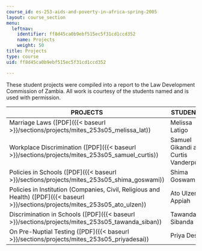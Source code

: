 ```yaml
---
course_id: es-253-aids-and-poverty-in-africa-spring-2005
layout: course_section
menu:
  leftnav:
    identifier: ff8d45ca0b9ebf515ec5f31cd1ccd352
    name: Projects
    weight: 50
title: Projects
type: course
uid: ff8d45ca0b9ebf515ec5f31cd1ccd352

---
```


These student projects were compiled into a report to the Law Development Commission of Zambia. All work is courtesy of the students named and is used with permission.

| PROJECTS | STUDENTS |
| --- | --- |
| Marriage Laws ([PDF]({{< baseurl >}}/sections/projects/mites_253s05_melissa_lat)) | Melissa Latigo |
| Workplace Discrimination ([PDF]({{< baseurl >}}/sections/projects/mites_253s05_samuel_curtis)) | Samuel Gikandi and Curtis Vanderpuije |
| Policies in Schools ([PDF]({{< baseurl >}}/sections/projects/mites_253s05_shima_goswami)) | Shima Goswami |
| Policies in Institution (Companies, Civil, Religious and Health) ([PDF]({{< baseurl >}}/sections/projects/mites_253s05_ato_ulzen)) | Ato Ulzen-Appiah |
| Discrimination in Schools ([PDF]({{< baseurl >}}/sections/projects/mites_253s05_tawanda_siban)) | Tawanda Sibanda |
| On Pre-Nuptial Testing ([PDF]({{< baseurl >}}/sections/projects/mites_253s05_priyadesai)) | Priya Desai